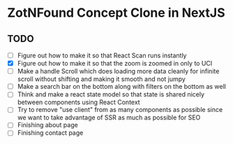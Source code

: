 # ZotNFound Concept Clone in NextJS

## TODO

- [ ] Figure out how to make it so that React Scan runs instantly
- [X] Figure out how to make it so that the zoom is zoomed in only to UCI
- [ ] Make a handle Scroll which does loading more data cleanly for infinite scroll without shifting and making it smooth and not jumpy
- [ ] Make a search bar on the bottom along with filters on the bottom as well
- [ ] Think and make a react state model so that state is shared nicely between components using React Context
- [ ] Try to remove "use client" from as many components as possible since we want to take advantage of SSR as much as possible for SEO
- [ ] Finishing about page
- [ ] Finishing contact page
